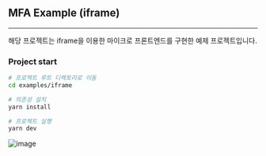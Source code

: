 ## MFA Example (iframe)

---

해당 프로젝트는 iframe을 이용한 마이크로 프론트엔드를 구현한 예제 프로젝트입니다.

### Project start

```bash
# 프로젝트 루트 디렉토리로 이동
cd examples/iframe

# 의존성 설치
yarn install

# 프로젝트 실행
yarn dev
```

![image](https://github.com/minsgy/micro-frontend-example/assets/60251579/dd32acbe-5723-426a-9f52-881b3f08ce68)
